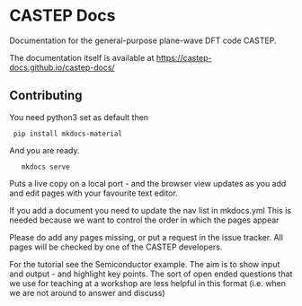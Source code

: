 # CASTEP Docs

Documentation for the general-purpose plane-wave DFT code CASTEP.

The documentation itself is available at https://castep-docs.github.io/castep-docs/

## Contributing

You need python3 set as default then
```
 pip install mkdocs-material
```
And you are ready.  
``` 
   mkdocs serve
```
Puts a live copy on a local port - and the browser view updates as you add and edit pages with your favourite text editor.

If you add a document you need to update the nav list in mkdocs.yml
This is needed because we want to control the order in which the pages appear

Please do add any pages missing, or put a request in the issue tracker. All pages will be checked by one of the CASTEP developers.

For the tutorial see the Semiconductor example. The aim is to show input and output - and highlight key points. The sort of open ended questions that we use for teaching at a workshop are less helpful in this format (i.e. when we are not around to answer and discuss)
